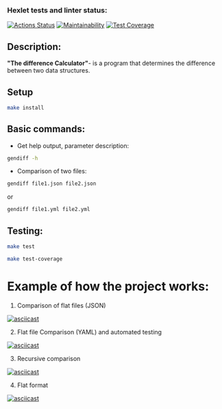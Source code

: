 ### Hexlet tests and linter status:
[![Actions Status](https://github.com/myakse/frontend-project-46/workflows/hexlet-check/badge.svg)](https://github.com/myakse/frontend-project-46/actions)
[![Maintainability](https://api.codeclimate.com/v1/badges/9da93fe447855bfc6f2b/maintainability)](https://codeclimate.com/github/myakse/frontend-project-46/maintainability)
[![Test Coverage](https://api.codeclimate.com/v1/badges/9da93fe447855bfc6f2b/test_coverage)](https://codeclimate.com/github/myakse/frontend-project-46/test_coverage)

## Description: 
__"The difference Calculator"__- is a program that determines the difference between two data structures.

## Setup

```bash
make install
```
## Basic commands:

* Get help output, parameter description:

```bash
gendiff -h
```

* Comparison of two files:

```bash
gendiff file1.json file2.json
```
or 

```bash
gendiff file1.yml file2.yml
```

## Testing:

```bash
make test
```

```bash
make test-coverage
```


# Example of how the project works:
1. Comparison of flat files (JSON)

[![asciicast](https://asciinema.org/a/f0NhxVztOPSWEMlVg3AAsDW3u.svg)](https://asciinema.org/a/f0NhxVztOPSWEMlVg3AAsDW3u)

2. Flat file Comparison (YAML) and automated testing

[![asciicast](https://asciinema.org/a/QlltJHF1qCtCwOuwDM3Xvug1Z.svg)](https://asciinema.org/a/QlltJHF1qCtCwOuwDM3Xvug1Z)

3. Recursive comparison

[![asciicast](https://asciinema.org/a/SfMfDFkPvuEFsffqO0N50UtMt.svg)](https://asciinema.org/a/SfMfDFkPvuEFsffqO0N50UtMt)

4. Flat format

[![asciicast](https://asciinema.org/a/F7jwPPPdPVM7R2gd49nAiDxp1.svg)](https://asciinema.org/a/F7jwPPPdPVM7R2gd49nAiDxp1)
